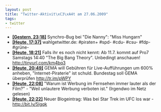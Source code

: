 ```yaml
--- 
layout: post
title: "Twitter-Aktivit\xC3\xA4t am 27.06.2009"
tags: 
- twitter
---
```

<ul class="aktt_tweet_digest">
	<li><strong><a href="http://twitter.com/fabianonline/statuses/2350067846">[Gestern, 23:18]</a></strong> Synchro-Bug bei &quot;Die Nanny&quot;: &quot;Miss Hungarn&quot;</li>
	<li><strong><a href="http://twitter.com/fabianonline/statuses/2359901744">[Heute, 17:37]</a></strong> wahlgetwitter.de: #piraten+ #spd- #cdu- #csu- #fdp- #grüne-</li>
	<li><strong><a href="http://twitter.com/fabianonline/statuses/2360434320">[Heute, 18:21]</a></strong> Falls ihr es noch nicht kennt: Ab 11.7. kommt auf Pro7 Samstags 14:40 &quot;The Big Bang Theory&quot;. Unbedingt anschauen! <a href="http://tinyurl.com/km4bq3" rel="nofollow">http://tinyurl.com/km4bq3</a></li>
	<li><strong><a href="http://twitter.com/fabianonline/statuses/2362081837">[Heute, 20:49]</a></strong> GEMA will Gebühren für Live-Aufführungen um 600% anheben, &quot;Internet-Piraterie&quot; ist schuld. Bundestag soll GEMA überprüfen <a href="http://tr.im/pWPY" rel="nofollow">http://tr.im/pWPY</a></li>
	<li><strong><a href="http://twitter.com/fabianonline/statuses/2362919727">[Heute, 22:08]</a></strong> &quot;Warum ist Werbung im Fernsehen immer lauter als der Film?&quot; - &quot;Weil unlautere Werbung verboten ist.&quot; (Irgendwo im Netz gelesen)</li>
	<li><strong><a href="http://twitter.com/fabianonline/statuses/2363064780">[Heute, 22:22]</a></strong> Neuer Blogeintrag: Was bei Star Trek im UFC los war - <a href="http://bit.ly/5Igqk" rel="nofollow">http://bit.ly/5Igqk</a></li>
</ul>
